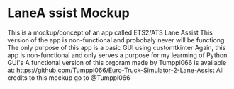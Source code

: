 # LaneA ssist Mockup
This is a mockup/concept of an app called ETS2/ATS Lane Assist 
This version of the app is non-functional and probobaly never will be functiong
The only purpose of this app is a basic GUI using customtkinter
Again, this app is non-functional and only serves a purpose for my learming of Python GUI's
A functional version of this prgoram made by Tumppi066 is available at: 
https://github.com/Tumppi066/Euro-Truck-Simulator-2-Lane-Assist
All credits to this mockup go to @Tumppi066
